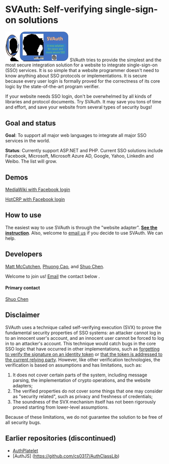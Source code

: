 # SVAuth: Self-verifying single-sign-on solutions

<img src="logo1.jpg" style="width: 200px;"/>
SVAuth tries to provide the simplest and the most secure integration solution for a website to integrate single-sign-on (SSO) services. It is so simple that a website programmer doesn't need to know anything about SSO protocols or implementations. It is secure because every user login is formally proved for the correctness of its core logic by the state-of-the-art program verifier. 

If your website needs SSO login, don't be overwhelmed by all kinds of libraries and protocol documents. Try SVAuth. It may save you tons of time and effort, and save your website from several types of security bugs!

## Goal and status

**Goal**: To support all major web languages to integrate all major SSO services in the world.

**Status**: Currently support ASP.NET and PHP. Current SSO solutions include Facebook, Microsoft, Microsoft Azure AD, Google, Yahoo, LinkedIn and Weibo. The list will grow.

## Demos
[MediaWiki with Facebook login](http://authjs.westus.cloudapp.azure.com)

[HotCRP with Facebook login](http://authjs.westus.cloudapp.azure.com:8000)

## How to use
The easiest way to use SVAuth is through the "website adapter". [**See the instruction**]( https://github.com/cs0317/SVAuth/tree/master/SVAuth/Adapters). Also, welcome to [email us](mailto:shuochen@live.com) if you decide to use SVAuth. We can help.  

## Developers
[Matt McCutchen](mailto:%22Matt%20McCutchen%22%20%3Cmatt@mattmccutchen.net%3E),
[Phuong Cao](https://www.linkedin.com/in/pmcao),
and [Shuo Chen](http://research.microsoft.com/en-us/people/shuochen/).

Welcome to join us! [Email](mailto:shuochen@live.com) the contact below . 

#### Primary contact
[Shuo Chen](mailto:shuochen@live.com)

## Disclaimer
SVAuth uses a technique called self-verifying execution (SVX) to prove the fundamental security properties of SSO systems: an attacker cannot log in to an innocent user's account, and an innocent user cannot be forced to log in to an attacker's account. This technique would catch bugs in the core SSO logic that have occurred in other implementations, such as [forgetting to verify the signature on an identity token](http://cve.mitre.org/cgi-bin/cvename.cgi?name=CVE-2016-7191) or [that the token is addressed to the current relying party](http://cve.mitre.org/cgi-bin/cvename.cgi?name=CVE-2008-3891). However, like other verification technologies, the verification is based on assumptions and has limitations, such as:

1. It does not cover certain parts of the system, including message parsing, the implementation of crypto operations, and the website adapters;
2. The verified properties do not cover some things that one may consider as "security related", such as privacy and freshness of credentials;
3. The soundness of the SVX mechanism itself has not been rigorously proved starting from lower-level assumptions.

Because of these limitations, we do not guarantee the solution to be free of all security bugs. 

## Earlier repositories (discontinued)

* [AuthPlatelet](https://github.com/AuthPlatelet/AuthPlatelet)
* [AuthJS] (https://github.com/cs0317/AuthClassLib)
